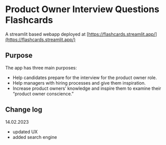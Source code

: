 # Product Owner Interview Questions Flashcards

A streamlit based webapp deployed at [https://flashcards.streamlit.app/](https://flashcards.streamlit.app/)

## Purpose

The app has three main purposes:

- Help candidates prepare for the interview for the product owner role.
- Help managers with hiring processes and give them inspiration.
- Increase product owners’ knowledge and inspire them to examine their “product owner conscience.”

## Change log

14.02.2023
- updated UX
- added search engine